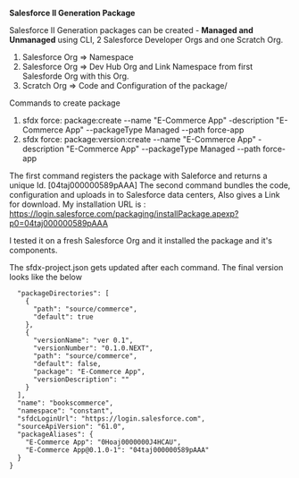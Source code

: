 
**Salesforce II Generation Package**

Salesforce II Generation packages can be created - **Managed and Unmanaged** using CLI, 2 Salesforce Developer Orgs and one Scratch Org. 

1. Salesforce Org => Namespace
2. Salesforce Org => Dev Hub Org and Link Namespace from first Salesforde Org with this Org. 
3. Scratch Org => Code and Configuration of the package/

Commands to create package
1. sfdx force: package:create --name "E-Commerce App" -description "E-Commerce App" --packageType Managed --path force-app
2. sfdx force: package:version:create --name "E-Commerce App" -description "E-Commerce App" --packageType Managed --path force-app

The first command registers the package with Saleforce and returns a unique Id. [04taj000000589pAAA]
The second command bundles the code, configuration and uploads in to Salesforce data centers, Also gives a Link for download. My installation URL is
: https://login.salesforce.com/packaging/installPackage.apexp?p0=04taj000000589pAAA

I tested it on a fresh Salesforce Org and it installed the package and it's components.   

The sfdx-project.json gets updated after each command. The final version looks like the below

```{
  "packageDirectories": [
    {
      "path": "source/commerce",
      "default": true
    },
    {
      "versionName": "ver 0.1",
      "versionNumber": "0.1.0.NEXT",
      "path": "source/commerce",
      "default": false,
      "package": "E-Commerce App",
      "versionDescription": ""
    }
  ],
  "name": "bookscommerce",
  "namespace": "constant",
  "sfdcLoginUrl": "https://login.salesforce.com",
  "sourceApiVersion": "61.0",
  "packageAliases": {
    "E-Commerce App": "0Hoaj0000000J4HCAU",
    "E-Commerce App@0.1.0-1": "04taj000000589pAAA"
  }
}
```
